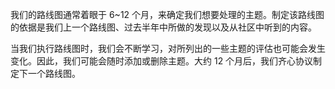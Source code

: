 我们的路线图通常着眼于 6~12 个月，来确定我们想要处理的主题。制定该路线图的依据是我们上一个路线图、过去半年中所做的发现以及从社区中听到的内容。

当我们执行路线图时，我们会不断学习，对所列出的一些主题的评估也可能会发生变化。因此，我们可能会随时添加或删除主题。大约 12 个月后，我们齐心协议制定下一个路线图。

